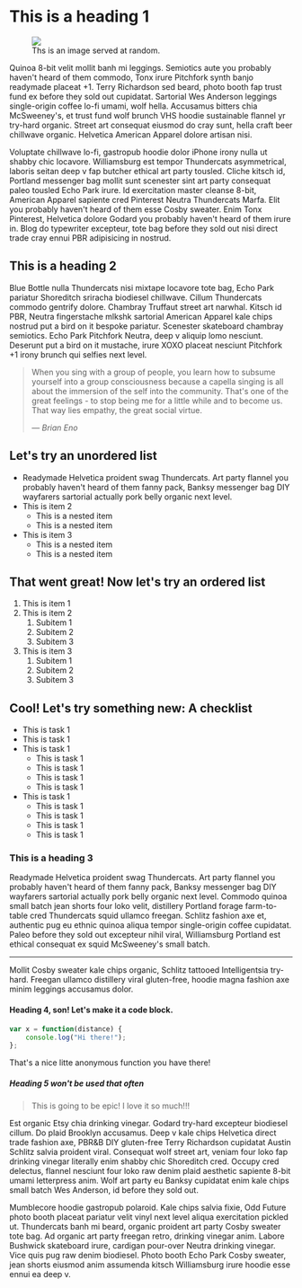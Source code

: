# This is a heading 1

<figure class="pull-right">
	<img src="http://lorempixel.com/300/300" />
	<figcaption>Ths is an image served at random.</figcaption>
</figure>

Quinoa 8-bit velit mollit banh mi leggings. Semiotics aute you probably haven't
heard of them commodo, Tonx irure Pitchfork synth banjo readymade placeat +1.
Terry Richardson sed beard, photo booth fap trust fund ex before they sold out
cupidatat. Sartorial Wes Anderson leggings single-origin coffee lo-fi umami,
wolf hella. Accusamus bitters chia McSweeney's, et trust fund wolf brunch VHS
hoodie sustainable flannel yr try-hard organic. Street art consequat eiusmod do
cray sunt, hella craft beer chillwave organic. Helvetica American Apparel dolore
artisan nisi.

Voluptate chillwave lo-fi, gastropub hoodie dolor iPhone irony nulla ut shabby
chic locavore. Williamsburg est tempor Thundercats asymmetrical, laboris seitan
deep v fap butcher ethical art party tousled. Cliche kitsch id, Portland
messenger bag mollit sunt scenester sint art party consequat paleo tousled Echo
Park irure. Id exercitation master cleanse 8-bit, American Apparel sapiente cred
Pinterest Neutra Thundercats Marfa. Elit you probably haven't heard of them esse
Cosby sweater. Enim Tonx Pinterest, Helvetica dolore Godard you probably haven't
heard of them irure in. Blog do typewriter excepteur, tote bag before they sold
out nisi direct trade cray ennui PBR adipisicing in nostrud.

## This is a heading 2

Blue Bottle nulla Thundercats nisi mixtape locavore tote bag, Echo Park pariatur
Shoreditch sriracha biodiesel chillwave. Cillum Thundercats commodo gentrify
dolore. Chambray Truffaut street art narwhal. Kitsch id PBR, Neutra fingerstache
mlkshk sartorial American Apparel kale chips nostrud put a bird on it bespoke
pariatur. Scenester skateboard chambray semiotics. Echo Park Pitchfork Neutra,
deep v aliquip lomo nesciunt. Deserunt put a bird on it mustache, irure XOXO
placeat nesciunt Pitchfork +1 irony brunch qui selfies next level.

> When you sing with a group of people, you learn how to subsume yourself into
> a group consciousness because a capella singing is all about the immersion of
> the self into the community. That's one of the great feelings - to stop being
> me for a little while and to become us. That way lies empathy, the great
> social virtue.
>
> &mdash; <cite>Brian Eno</cite>

## Let's try an unordered list

* Readymade Helvetica proident swag Thundercats. Art party flannel you probably
haven't heard of them fanny pack, Banksy messenger bag DIY wayfarers sartorial
actually pork belly organic next level.
* This is item 2
	* This is a nested item
	* This is a nested item
* This is item 3
	* This is a nested item
	* This is a nested item

## That went great! Now let's try an ordered list

1. This is item 1
2. This is item 2
	1. Subitem 1
	2. Subitem 2
	3. Subitem 3
3. This is item 3
	1. Subitem 1
	2. Subitem 2
	3. Subitem 3

## Cool! Let's try something new: A checklist

<ul class="checklist">
	<li class="checked">This is task 1</li>
	<li class="checked">This is task 1</li>
	<li>This is task 1
		<ul>
			<li>This is task 1</li>
			<li class="checked">This is task 1</li>
			<li>This is task 1</li>
			<li class="checked">This is task 1</li>
		</ul>
	</li>
	<li class="checked">This is task 1
		<ul>
			<li>This is task 1</li>
			<li class="checked">This is task 1</li>
			<li>This is task 1</li>
			<li class="checked">This is task 1</li>
		</ul>
	</li>
</ul>

### This is a heading 3

Readymade Helvetica proident swag Thundercats. Art party flannel you probably
haven't heard of them fanny pack, Banksy messenger bag DIY wayfarers sartorial
actually pork belly organic next level. Commodo quinoa small batch jean shorts
four loko velit, distillery Portland forage farm-to-table cred Thundercats squid
ullamco freegan. Schlitz fashion axe et, authentic pug eu ethnic quinoa aliqua
tempor single-origin coffee cupidatat. Paleo before they sold out excepteur
nihil viral, Williamsburg Portland est ethical consequat ex squid McSweeney's
small batch.

* * *

Mollit Cosby sweater kale chips organic, Schlitz tattooed
Intelligentsia try-hard. Freegan ullamco distillery viral gluten-free, hoodie
magna fashion axe minim leggings accusamus dolor.

#### Heading 4, son! Let's make it a code block.

```javascript
var x = function(distance) {
	console.log("Hi there!");
};
```

That's a nice litte anonymous function you have there!

##### Heading 5 won't be used that often

<blockquote class="pull-quote pull-right">
	This is going to be epic! I love it so much!!!
</blockquote>

Est organic Etsy chia drinking vinegar. Godard try-hard excepteur biodiesel
cillum. Do plaid Brooklyn accusamus. Deep v kale chips Helvetica direct trade
fashion axe, PBR&B DIY gluten-free Terry Richardson cupidatat Austin Schlitz
salvia proident viral. Consequat wolf street art, veniam four loko fap drinking
vinegar literally enim shabby chic Shoreditch cred. Occupy cred delectus,
flannel nesciunt four loko raw denim plaid aesthetic sapiente 8-bit umami
letterpress anim. Wolf art party eu Banksy cupidatat enim kale chips small batch
Wes Anderson, id before they sold out.

Mumblecore hoodie gastropub polaroid. Kale chips salvia fixie, Odd Future photo
booth placeat pariatur velit vinyl next level aliqua exercitation pickled ut.
Thundercats banh mi beard, organic proident art party Cosby sweater tote bag. Ad
organic art party freegan retro, drinking vinegar anim. Labore Bushwick
skateboard irure, cardigan pour-over Neutra drinking vinegar. Vice quis pug raw
denim biodiesel. Photo booth Echo Park Cosby sweater, jean shorts eiusmod anim
assumenda kitsch Williamsburg irure hoodie esse ennui ea deep v.
